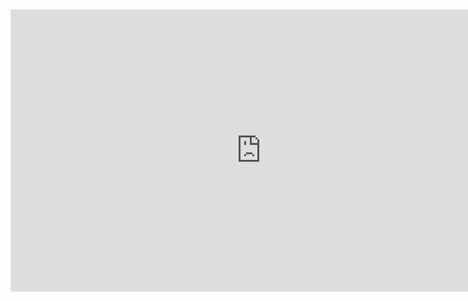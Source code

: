 <iframe style="border: 1px solid rgba(0, 0, 0, 0.1);" width="800" height="450" src="https://www.figma.com/embed?embed_host=share&url=https%3A%2F%2Fwww.figma.com%2Ffile%2FmSzLLP7vzen01fh717UeA9%2F%25EB%25AF%25BC%25EC%2584%259D-%25EC%259E%2590%25EA%25B8%25B0%25EC%2586%258C%25EA%25B0%259C-%25EC%2599%2580%25EC%259D%25B4%25EC%2596%25B4%25ED%2594%2584%25EB%25A0%2588%25EC%259E%2584%3Ftype%3Ddesign%26node-id%3D0%253A1%26mode%3Ddesign%26t%3DqnTeuApvD3sxun6w-1" allowfullscreen></iframe>
